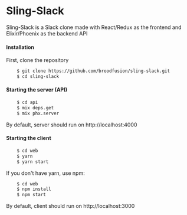 # Sling-Slack

Sling-Slack is a Slack clone made with React/Redux as the frontend and Elixir/Phoenix as the backend API

#### Installation

First, clone the repository
```sh
    $ git clone https://github.com/broodfusion/sling-slack.git
    $ cd sling-slack
```
#### Starting the server (API)
```sh
    $ cd api
    $ mix deps.get
    $ mix phx.server
```
By default, server should run on http://localhost:4000

#### Starting the client
```sh
    $ cd web
    $ yarn
    $ yarn start
```
If you don't have yarn, use npm:
```sh
    $ cd web
    $ npm install
    $ npm start
```
By default, client should run on http://localhost:3000
